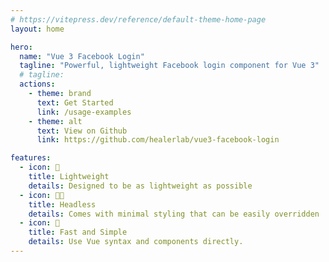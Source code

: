 ```yaml
---
# https://vitepress.dev/reference/default-theme-home-page
layout: home

hero:
  name: "Vue 3 Facebook Login"
  tagline: "Powerful, lightweight Facebook login component for Vue 3"
  # tagline: 
  actions:
    - theme: brand
      text: Get Started
      link: /usage-examples
    - theme: alt
      text: View on Github
      link: https://github.com/healerlab/vue3-facebook-login

features:
  - icon: 🚀
    title: Lightweight
    details: Designed to be as lightweight as possible
  - icon: 🧑‍💻
    title: Headless
    details: Comes with minimal styling that can be easily overridden
  - icon: 🚀
    title: Fast and Simple
    details: Use Vue syntax and components directly.
---
```

<style>

</style>
